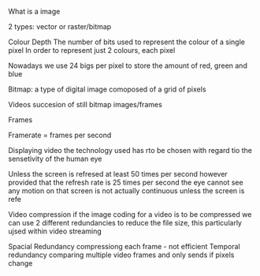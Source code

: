 What is a image

2 types:
vector or raster/bitmap

Colour Depth
The number of bits used to represent the colour of a single pixel
In order to represent just 2 colours, each pixel

Nowadays we use 24 bigs per pixel to store the amount of red, green and blue

Bitmap:
a type of digital image comoposed of a grid of pixels



Videos
succesion of still bitmap images/frames

Frames

Framerate = frames per second

Displaying video
the technology used has rto be chosen with regard tio the sensetivity of the human eye

Unless the screen is refresed at least 50 times per second
however provided that the refresh rate is 25 times per second the eye cannot see any motion  on that screen is not actually continuous 
unless the screen is refe

Video compression
if the image coding for a video is to be compressed we can use 2 different redundancies to reduce the file size, this particularly ujsed within video streaming


Spacial Redundancy
compressiong each frame - not efficient
Temporal redundancy
comparing multiple video frames and only sends if pixels change